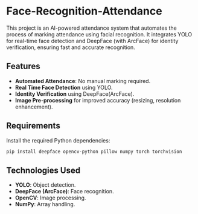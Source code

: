 # Face-Recognition-Attendance
This project is an AI-powered attendance system that automates the process of marking attendance using facial recognition. It integrates YOLO for real-time face detection and DeepFace (with ArcFace) for identity verification, ensuring fast and accurate recognition.

## Features

- **Automated Attendance**: No manual marking required.
- **Real Time Face Detection** using YOLO.
- **Identity Verification** using DeepFace(ArcFace).
- **Image Pre-processing** for improved accuracy (resizing, resolution enhancement).

## Requirements
Install the required Python dependencies:
```sh
pip install deepface opencv-python pillow numpy torch torchvision
```

## Technologies Used
- **YOLO**: Object detection.
- **DeepFace (ArcFace)**: Face recognition.
- **OpenCV**: Image processing.
- **NumPy**: Array handling.
